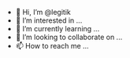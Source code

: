 - 👋 Hi, I’m @legitik
- 👀 I’m interested in ...
- 🌱 I’m currently learning ...
- 💞️ I’m looking to collaborate on ...
- 📫 How to reach me ...

<!---
legitik/legitik is a ✨ special ✨ repository because its `README.md` (this file) appears on your GitHub profile.
You can click the Preview link to take a look at your changes.
--->
